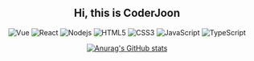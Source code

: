 <h2 align=center>
Hi, this is CoderJoon
</h2>

<div align=center>

![Vue](https://img.shields.io/badge/-Vue-34495e?logo=vue.js)
![React](https://img.shields.io/badge/-React-282c34?logo=react)
![Nodejs](https://img.shields.io/badge/-Nodejs-34495e?logo=node.js)
![HTML5](https://img.shields.io/badge/-HTML5-red?logo=html5&logoColor=white)
![CSS3](https://img.shields.io/badge/-CSS3-blue?logo=css3&logoColor=white)
![JavaScript](https://img.shields.io/badge/-JavaScript-yellow?logo=javascript&logoColor=white)
![TypeScript](https://img.shields.io/badge/-TypeScript-blue?logo=typescript&logoColor=white)

</div>

<div id="title" align=center>



[![Anurag's GitHub stats](https://github-readme-stats.vercel.app/api?username=Wnagfeng&show_icons=true&theme=tokyonight)](https://b23.tv/iEJTnPp)

[github-sub-title:img]: https://readme-typing-svg.herokuapp.com?font=Segoe+Script&center=true&lines=Wnagfeng
